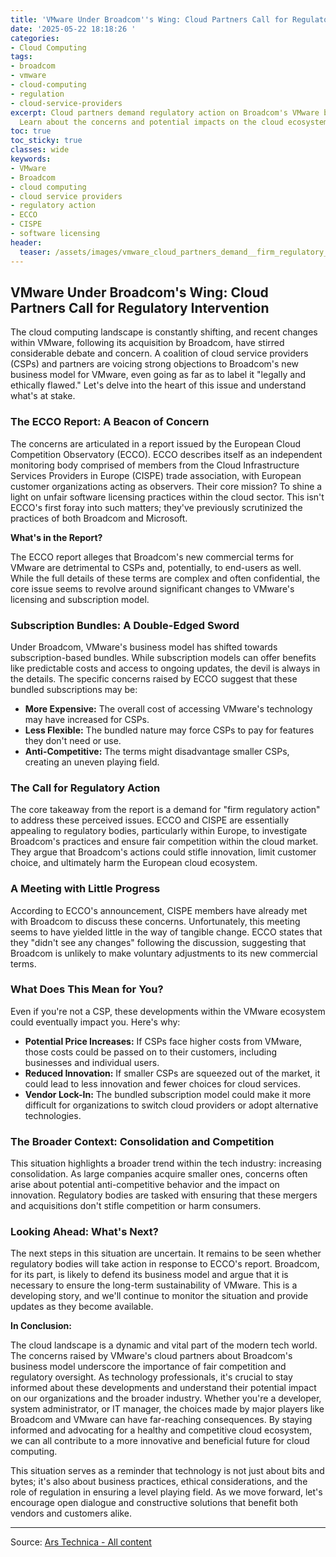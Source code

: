 ```yaml
---
title: 'VMware Under Broadcom''s Wing: Cloud Partners Call for Regulatory Intervention'
date: '2025-05-22 18:18:26 '
categories:
- Cloud Computing
tags:
- broadcom
- vmware
- cloud-computing
- regulation
- cloud-service-providers
excerpt: Cloud partners demand regulatory action on Broadcom's VMware business model.
  Learn about the concerns and potential impacts on the cloud ecosystem.
toc: true
toc_sticky: true
classes: wide
keywords:
- VMware
- Broadcom
- cloud computing
- cloud service providers
- regulatory action
- ECCO
- CISPE
- software licensing
header:
  teaser: /assets/images/vmware_cloud_partners_demand__firm_regulatory_acti_20250522181826.jpg
---
```


## VMware Under Broadcom's Wing: Cloud Partners Call for Regulatory Intervention

The cloud computing landscape is constantly shifting, and recent changes within VMware, following its acquisition by Broadcom, have stirred considerable debate and concern. A coalition of cloud service providers (CSPs) and partners are voicing strong objections to Broadcom's new business model for VMware, even going as far as to label it "legally and ethically flawed." Let's delve into the heart of this issue and understand what's at stake.

### The ECCO Report: A Beacon of Concern

The concerns are articulated in a report issued by the European Cloud Competition Observatory (ECCO). ECCO describes itself as an independent monitoring body comprised of members from the Cloud Infrastructure Services Providers in Europe (CISPE) trade association, with European customer organizations acting as observers. Their core mission? To shine a light on unfair software licensing practices within the cloud sector. This isn't ECCO's first foray into such matters; they've previously scrutinized the practices of both Broadcom and Microsoft.

**What's in the Report?**

The ECCO report alleges that Broadcom's new commercial terms for VMware are detrimental to CSPs and, potentially, to end-users as well. While the full details of these terms are complex and often confidential, the core issue seems to revolve around significant changes to VMware's licensing and subscription model.

### Subscription Bundles: A Double-Edged Sword

Under Broadcom, VMware's business model has shifted towards subscription-based bundles. While subscription models can offer benefits like predictable costs and access to ongoing updates, the devil is always in the details. The specific concerns raised by ECCO suggest that these bundled subscriptions may be:

*   **More Expensive:** The overall cost of accessing VMware's technology may have increased for CSPs.
*   **Less Flexible:** The bundled nature may force CSPs to pay for features they don't need or use.
*   **Anti-Competitive:** The terms might disadvantage smaller CSPs, creating an uneven playing field.

### The Call for Regulatory Action

The core takeaway from the report is a demand for "firm regulatory action" to address these perceived issues. ECCO and CISPE are essentially appealing to regulatory bodies, particularly within Europe, to investigate Broadcom's practices and ensure fair competition within the cloud market. They argue that Broadcom's actions could stifle innovation, limit customer choice, and ultimately harm the European cloud ecosystem.

### A Meeting with Little Progress

According to ECCO's announcement, CISPE members have already met with Broadcom to discuss these concerns. Unfortunately, this meeting seems to have yielded little in the way of tangible change. ECCO states that they "didn't see any changes" following the discussion, suggesting that Broadcom is unlikely to make voluntary adjustments to its new commercial terms.

### What Does This Mean for You?

Even if you're not a CSP, these developments within the VMware ecosystem could eventually impact you. Here's why:

*   **Potential Price Increases:** If CSPs face higher costs from VMware, those costs could be passed on to their customers, including businesses and individual users.
*   **Reduced Innovation:** If smaller CSPs are squeezed out of the market, it could lead to less innovation and fewer choices for cloud services.
*   **Vendor Lock-In:** The bundled subscription model could make it more difficult for organizations to switch cloud providers or adopt alternative technologies.

### The Broader Context: Consolidation and Competition

This situation highlights a broader trend within the tech industry: increasing consolidation. As large companies acquire smaller ones, concerns often arise about potential anti-competitive behavior and the impact on innovation. Regulatory bodies are tasked with ensuring that these mergers and acquisitions don't stifle competition or harm consumers.

### Looking Ahead: What's Next?

The next steps in this situation are uncertain. It remains to be seen whether regulatory bodies will take action in response to ECCO's report. Broadcom, for its part, is likely to defend its business model and argue that it is necessary to ensure the long-term sustainability of VMware. This is a developing story, and we'll continue to monitor the situation and provide updates as they become available.

**In Conclusion:**

The cloud landscape is a dynamic and vital part of the modern tech world. The concerns raised by VMware's cloud partners about Broadcom's business model underscore the importance of fair competition and regulatory oversight. As technology professionals, it's crucial to stay informed about these developments and understand their potential impact on our organizations and the broader industry. Whether you're a developer, system administrator, or IT manager, the choices made by major players like Broadcom and VMware can have far-reaching consequences. By staying informed and advocating for a healthy and competitive cloud ecosystem, we can all contribute to a more innovative and beneficial future for cloud computing.

This situation serves as a reminder that technology is not just about bits and bytes; it's also about business practices, ethical considerations, and the role of regulation in ensuring a level playing field. As we move forward, let's encourage open dialogue and constructive solutions that benefit both vendors and customers alike.


---

Source: [Ars Technica - All content](https://arstechnica.com/information-technology/2025/05/vmware-cloud-partners-demand-firm-regulatory-action-on-broadcom/)